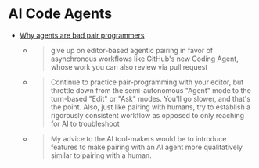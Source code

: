 AI Code Agents
==============

* [Why agents are bad pair programmers](https://justin.searls.co/posts/why-agents-are-bad-pair-programmers/)
    * > give up on editor-based agentic pairing in favor of asynchronous workflows like GitHub's new Coding Agent, whose work you can also review via pull request
    * > Continue to practice pair-programming with your editor, but throttle down from the semi-autonomous "Agent" mode to the turn-based "Edit" or "Ask" modes. You'll go slower, and that's the point. Also, just like pairing with humans, try to establish a rigorously consistent workflow as opposed to only reaching for AI to troubleshoot
    * > My advice to the AI tool-makers would be to introduce features to make pairing with an AI agent more qualitatively similar to pairing with a human.
